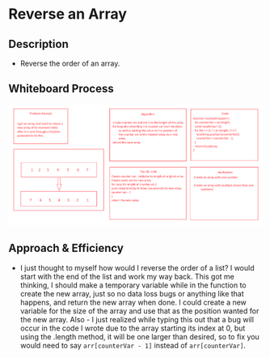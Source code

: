 # Reverse an Array

## Description
- Reverse the order of an array.

## Whiteboard Process
![Whiteboard diagram](./CC1.png)

## Approach & Efficiency
- I just thought to myself how would I reverse the order of a list? I would start with the end of the list and work my way back. This got me thinking, I should make a temporary variable while in the function to create the new array, just so no data loss bugs or anything like that happens, and return the new array when done. I could create a new variable for the size of the array and use that as the position wanted for the new array. Also - I just realized while typing this out that a bug will occur in the code I wrote due to the array starting its index at 0, but using the .length method, it will be one larger than desired, so to fix you would need to say `arr[counterVar - 1]` instead of `arr[counterVar]`.
